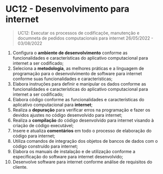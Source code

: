 <h1>UC12 - Desenvolvimento para internet </h1>

> UC12: Executar os processos de codificaçõe, manutenção e documneta de pedidos computacionais para internet 26/05/2022 - 03/08/2022

1. Configura o **ambiente de desenvolvimento** conforme as funcionalidades e características do aplicativo computacional para internet a ser codificado;
2. Seleciona a **metodologia**, as melhores práticas e a linguagem de programação para o desenvolvimento de software para internet conforme suas funcionalidades e características;
3. Elabora instruções para definir e manipular os dados conforme as funcionalidades e características do aplicativo computacional para internet a ser codificado;
4. Elabora código conforme as funcionalidades e características do aplicativo computacional para **internet**;
5. Realiza a **depuração** para verificar erros na programação e fazer os devidos ajustes no código desenvolvido para internet;
6. Realiza a **compilação** do código desenvolvido para internet visando à criação de código executável;
7. Insere e atualiza **comentários** em todo o processo de elaboração do código para internet;
8. Utiliza comandos de integração dos objetos de bancos de dados com o código construído para internet;
9. Elabora os manuais de instalação e de utilização conforme a especificação do software para internet desenvolvido;
10. Desenvolve software para internet conforme análise de requisitos do cliente.
